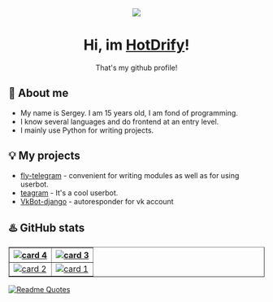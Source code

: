 <div align="center">
    <img src="https://raw.githubusercontent.com/HotDrify/HotDrify/main/standard.gif">
    <h1>Hi, im <a href="https://t.me/hotdrify">HotDrify</a>!</h1>
    <p>That's my github profile!</p>
</div>

<h2>🤔 About me</h2>
<ul>
    <li>My name is Sergey. I am 15 years old, I am fond of programming.</li>
    <li>I know several languages and do frontend at an entry level.</li>
    <li>I mainly use Python for writing projects.</li>
</ul>

<h2>💡 My projects</h2>
<ul>
    <li><a href="https://github.com/fly-telegram/userbot">fly-telegram</a> - convenient for writing modules as well as for using userbot.</li>
    <li><a href="https://github.com/HotDrify/teagram">teagram</a> - It's a cool userbot.</li>
    <li><a href="https://github.com/HotDrify/vkBot-django">VkBot-django</a> - autoresponder for vk account</li>
</ul>

<h2>♨️ GitHub stats</h2>
<table border="1" width="100%" cellpadding="5">
   <tr>
    <th><a href="https://github.com/hotdrify"><img src="https://streak-stats.demolab.com?user=HotDrify&theme=nord&hide_border=true&date_format=M%20j%5B%2C%20Y%5D" alt="card 4" /></a></th>
    <th><a href="https://github.com/hotdrify"><img src="https://github-readme-stats-sigma-five.vercel.app/api?username=HotDrify&count_private=true&show_icons=true&theme=nord" alt="card 3" /></a></th>
   </tr>
   <tr>
    <td><a href="https://github.com/hotdrify"><img src="https://github-readme-stats-sigma-five.vercel.app/api/top-langs/?username=HotDrify&layout=compact&theme=nord" alt="card 2" /></a></td>
    <td><a href="https://github.com/hotdrify"><img src="https://github-profile-summary-cards.vercel.app/api/cards/stats?username=hotdrify&theme=dracula" alt="card 1" /></a></td>
  </tr>
</table>

<a href="https://github.com/hotdrify">
  <img src="https://quotes-github-readme.vercel.app/api?type=vertical&theme=nord&border=true" alt="Readme Quotes">
</a>

